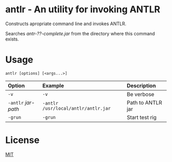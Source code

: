 # antlr - An utility for invoking ANTLR

Constructs apropriate command line and invokes ANTLR.

Searches _antr-??-complete.jar_ from the directory where this command exists.

# Usage

`antlr [options] [<args...>]`

| Option              | Example                             | Description       |
|:--------------------|:------------------------------------|:------------------|
| `-v`                | `-v`                                | Be verbose        |
| `-antlr` _jar-path_ | `-antlr /usr/local/antlr/antlr.jar` | Path to ANTLR jar |
| `-grun`             | `-grun`                             | Start test rig    |

# License
[MIT](https://www.tldrlegal.com/l/mit)
